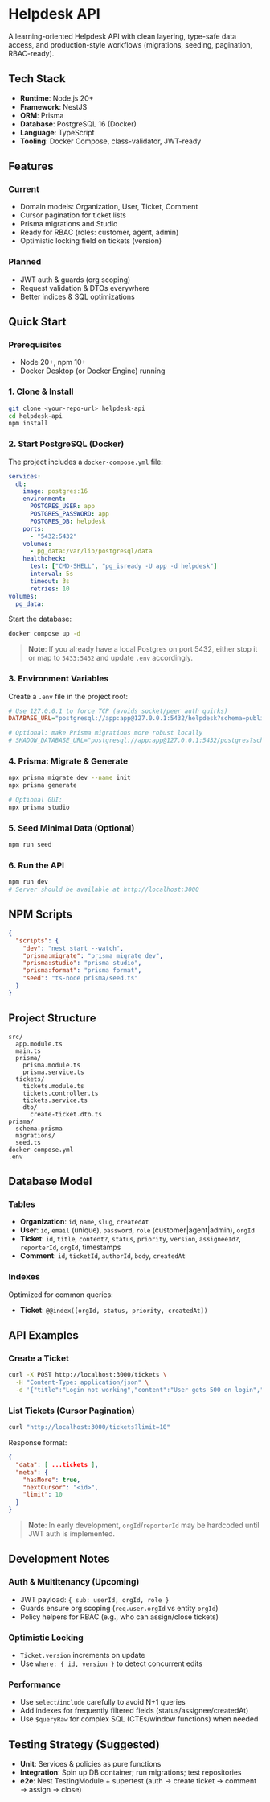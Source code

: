 # Helpdesk API

A learning-oriented Helpdesk API with clean layering, type-safe data access, and production-style workflows (migrations, seeding, pagination, RBAC-ready).

## Tech Stack

- **Runtime**: Node.js 20+
- **Framework**: NestJS
- **ORM**: Prisma
- **Database**: PostgreSQL 16 (Docker)
- **Language**: TypeScript
- **Tooling**: Docker Compose, class-validator, JWT-ready

## Features

### Current
- Domain models: Organization, User, Ticket, Comment
- Cursor pagination for ticket lists
- Prisma migrations and Studio
- Ready for RBAC (roles: customer, agent, admin)
- Optimistic locking field on tickets (version)

### Planned
- JWT auth & guards (org scoping)
- Request validation & DTOs everywhere
- Better indices & SQL optimizations

## Quick Start

### Prerequisites
- Node 20+, npm 10+
- Docker Desktop (or Docker Engine) running

### 1. Clone & Install
```bash
git clone <your-repo-url> helpdesk-api
cd helpdesk-api
npm install
```

### 2. Start PostgreSQL (Docker)
The project includes a `docker-compose.yml` file:

```yaml
services:
  db:
    image: postgres:16
    environment:
      POSTGRES_USER: app
      POSTGRES_PASSWORD: app
      POSTGRES_DB: helpdesk
    ports:
      - "5432:5432"
    volumes:
      - pg_data:/var/lib/postgresql/data
    healthcheck:
      test: ["CMD-SHELL", "pg_isready -U app -d helpdesk"]
      interval: 5s
      timeout: 3s
      retries: 10
volumes:
  pg_data:
```

Start the database:
```bash
docker compose up -d
```

> **Note**: If you already have a local Postgres on port 5432, either stop it or map to `5433:5432` and update `.env` accordingly.

### 3. Environment Variables
Create a `.env` file in the project root:

```ini
# Use 127.0.0.1 to force TCP (avoids socket/peer auth quirks)
DATABASE_URL="postgresql://app:app@127.0.0.1:5432/helpdesk?schema=public"

# Optional: make Prisma migrations more robust locally
# SHADOW_DATABASE_URL="postgresql://app:app@127.0.0.1:5432/postgres?schema=public"
```

### 4. Prisma: Migrate & Generate
```bash
npx prisma migrate dev --name init
npx prisma generate

# Optional GUI:
npx prisma studio
```

### 5. Seed Minimal Data (Optional)
```bash
npm run seed
```

### 6. Run the API
```bash
npm run dev
# Server should be available at http://localhost:3000
```

## NPM Scripts

```json
{
  "scripts": {
    "dev": "nest start --watch",
    "prisma:migrate": "prisma migrate dev",
    "prisma:studio": "prisma studio",
    "prisma:format": "prisma format",
    "seed": "ts-node prisma/seed.ts"
  }
}
```

## Project Structure

```
src/
  app.module.ts
  main.ts
  prisma/
    prisma.module.ts
    prisma.service.ts
  tickets/
    tickets.module.ts
    tickets.controller.ts
    tickets.service.ts
    dto/
      create-ticket.dto.ts
prisma/
  schema.prisma
  migrations/
  seed.ts
docker-compose.yml
.env
```

## Database Model

### Tables
- **Organization**: `id`, `name`, `slug`, `createdAt`
- **User**: `id`, `email` (unique), `password`, `role` (customer|agent|admin), `orgId`
- **Ticket**: `id`, `title`, `content?`, `status`, `priority`, `version`, `assigneeId?`, `reporterId`, `orgId`, timestamps
- **Comment**: `id`, `ticketId`, `authorId`, `body`, `createdAt`

### Indexes
Optimized for common queries:
- **Ticket**: `@@index([orgId, status, priority, createdAt])`

## API Examples

### Create a Ticket
```bash
curl -X POST http://localhost:3000/tickets \
  -H "Content-Type: application/json" \
  -d '{"title":"Login not working","content":"User gets 500 on login","priority":"high"}'
```

### List Tickets (Cursor Pagination)
```bash
curl "http://localhost:3000/tickets?limit=10"
```

Response format:
```json
{
  "data": [ ...tickets ],
  "meta": { 
    "hasMore": true, 
    "nextCursor": "<id>", 
    "limit": 10 
  }
}
```

> **Note**: In early development, `orgId`/`reporterId` may be hardcoded until JWT auth is implemented.

## Development Notes

### Auth & Multitenancy (Upcoming)
- JWT payload: `{ sub: userId, orgId, role }`
- Guards ensure org scoping (`req.user.orgId` vs entity `orgId`)
- Policy helpers for RBAC (e.g., who can assign/close tickets)

### Optimistic Locking
- `Ticket.version` increments on update
- Use `where: { id, version }` to detect concurrent edits

### Performance
- Use `select`/`include` carefully to avoid N+1 queries
- Add indexes for frequently filtered fields (status/assignee/createdAt)
- Use `$queryRaw` for complex SQL (CTEs/window functions) when needed


## Testing Strategy (Suggested)

- **Unit**: Services & policies as pure functions
- **Integration**: Spin up DB container; run migrations; test repositories
- **e2e**: Nest TestingModule + supertest (auth → create ticket → comment → assign → close)
